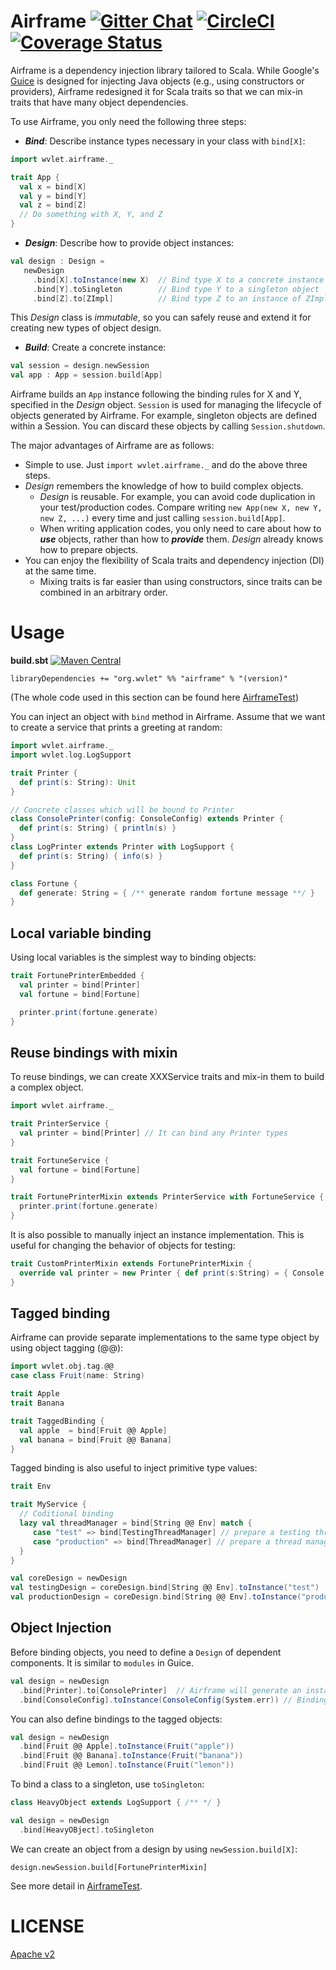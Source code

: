 # Airframe  [![Gitter Chat][gitter-badge]][gitter-link] [![CircleCI][circleci-badge]][circleci-link] [![Coverage Status][coverall-badge]][coverall-link]

[circleci-badge]: https://circleci.com/gh/wvlet/airframe.svg?style=svg
[circleci-link]: https://circleci.com/gh/wvlet/airframe
[gitter-badge]: https://badges.gitter.im/Join%20Chat.svg
[gitter-link]: https://gitter.im/wvlet/wvlet?utm_source=badge&utm_medium=badge&utm_campaign=pr-badge&utm_content=badge
[coverall-badge]: https://coveralls.io/repos/github/wvlet/airframe/badge.svg?branch=master
[coverall-link]: https://coveralls.io/github/wvlet/airframe?branch=master

Airframe is a dependency injection library tailored to Scala. While Google's [Guice](https://github.com/google/guice) is designed for injecting Java objects (e.g., using constructors or providers), Airframe redesigned it for Scala traits so that we can mix-in traits that have many object dependencies. 

To use Airframe, you only need the following three steps:
- ***Bind***: Describe instance types necessary in your class with `bind[X]`: 
```scala
import wvlet.airframe._

trait App {
  val x = bind[X]
  val y = bind[Y]
  val z = bind[Z]
  // Do something with X, Y, and Z
}
```
- ***Design***: Describe how to provide object instances:
```scala
val design : Design = 
   newDesign
     .bind[X].toInstance(new X)  // Bind type X to a concrete instance
     .bind[Y].toSingleton        // Bind type Y to a singleton object
     .bind[Z].to[ZImpl]          // Bind type Z to an instance of ZImpl
```

This *Design* class is *immutable*, so you can safely reuse and extend it for creating new types of object design.

- ***Build***: Create a concrete instance:
```scala
val session = design.newSession
val app : App = session.build[App]
```

Airframe builds an `App` instance following the binding rules for X and Y, specified in the *Design* object.
`Session` is used for managing the lifecycle of objects generated by Airframe. For example, singleton objects are defined within a Session. You can discard these objects
by calling `Session.shutdown`.

The major advantages of Airframe are as follows:
- Simple to use. Just `import wvlet.airframe._` and do the above three steps. 
- *Design* remembers the knowledge of how to build complex objects.
  - *Design* is reusable. For example, you can avoid code duplication in your test/production codes. Compare writing `new App(new X, new Y, new Z, ...)` every time and just calling `session.build[App]`.
  - When writing application codes, you only need to care about how to ***use*** objects, rather than how to ***provide*** them. *Design* already knows how to prepare objects.
- You can enjoy the flexibility of Scala traits and dependency injection (DI) at the same time.
  - Mixing traits is far easier than using constructors, since traits can be combined in an arbitrary order.

# Usage

**build.sbt** [![Maven Central](https://maven-badges.herokuapp.com/maven-central/org.wvlet/airframe_2.11/badge.svg)](https://maven-badges.herokuapp.com/maven-central/org.wvlet/airframe_2.11)
```
libraryDependencies += "org.wvlet" %% "airframe" % "(version)"
```

(The whole code used in this section can be found here [AirframeTest](https://github.com/wvlet/airframe/blob/master/src/test/scala/wvlet/airframe/AirframeTest.scala))

You can inject an object with `bind` method in Airframe. Assume that we want to create a service that prints a greeting at random:

```scala
import wvlet.airframe._ 
import wvlet.log.LogSupport

trait Printer {
  def print(s: String): Unit
}

// Concrete classes which will be bound to Printer
class ConsolePrinter(config: ConsoleConfig) extends Printer { 
  def print(s: String) { println(s) }
}
class LogPrinter extends Printer with LogSupport { 
  def print(s: String) { info(s) }
}

class Fortune { 
  def generate: String = { /** generate random fortune message **/ }
}
```

## Local variable binding

Using local variables is the simplest way to binding objects:

```scala
trait FortunePrinterEmbedded {
  val printer = bind[Printer]
  val fortune = bind[Fortune]

  printer.print(fortune.generate)
}
```

## Reuse bindings with mixin

To reuse bindings, we can create XXXService traits and mix-in them to build a complex object. 

```scala
import wvlet.airframe._

trait PrinterService {
  val printer = bind[Printer] // It can bind any Printer types
}

trait FortuneService {
  val fortune = bind[Fortune]
}

trait FortunePrinterMixin extends PrinterService with FortuneService {
  printer.print(fortune.generate)
}
```

It is also possible to manually inject an instance implementation. This is useful for changing the behavior of objects for testing: 
```scala
trait CustomPrinterMixin extends FortunePrinterMixin {
  override val printer = new Printer { def print(s:String) = { Console.err.println(s) } } // Manually inject an instance
}
```

## Tagged binding

Airframe can provide separate implementations to the same type object by using object tagging (@@):
```scala
import wvlet.obj.tag.@@
case class Fruit(name: String)

trait Apple
trait Banana

trait TaggedBinding {
  val apple  = bind[Fruit @@ Apple]
  val banana = bind[Fruit @@ Banana]
}
 ```

Tagged binding is also useful to inject primitive type values:
```scala
trait Env

trait MyService {
  // Coditional binding
  lazy val threadManager = bind[String @@ Env] match {
     case "test" => bind[TestingThreadManager] // prepare a testing thread manager
     case "production" => bind[ThreadManager] // prepare a thread manager for production
  }
}

val coreDesign = newDesign
val testingDesign = coreDesign.bind[String @@ Env].toInstance("test")
val productionDesign = coreDesign.bind[String @@ Env].toInstance("production")
```

## Object Injection

Before binding objects, you need to define a `Design` of dependent components. It is similar to `modules` in Guice.

```scala
val design = newDesign
  .bind[Printer].to[ConsolePrinter]  // Airframe will generate an instance of ConsolePrinter by resolving its dependencies
  .bind[ConsoleConfig].toInstance(ConsoleConfig(System.err)) // Binding an actual instance
```

You can also define bindings to the tagged objects:

```scala
val design = newDesign
  .bind[Fruit @@ Apple].toInstance(Fruit("apple"))
  .bind[Fruit @@ Banana].toInstance(Fruit("banana"))
  .bind[Fruit @@ Lemon].toInstance(Fruit("lemon"))
````

To bind a class to a singleton, use `toSingleton`:

```scala
class HeavyObject extends LogSupport { /** */ }

val design = newDesign
  .bind[HeavyOBject].toSingleton
````

We can create an object from a design by using `newSession.build[X]`:

```
design.newSession.build[FortunePrinterMixin]
```

See more detail in [AirframeTest](https://github.com/wvlet/airframe/blob/master/src/test/scala/wvlet/airframe/AirframeTest.scala).

# LICENSE

[Apache v2](https://github.com/wvlet/airframe/blob/master/LICENSE)
